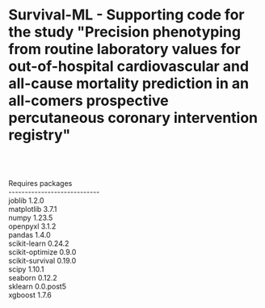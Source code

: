 # Survival-ML - Supporting code for the study "Precision phenotyping from routine laboratory values  for out-of-hospital cardiovascular and all-cause mortality prediction in an all-comers prospective percutaneous coronary intervention registry"
<br>
<br>
<br>
Requires packages<br>
----------------------------<br>
joblib                       1.2.0<br>
matplotlib                   3.7.1<br>
numpy                        1.23.5<br>
openpyxl                     3.1.2<br>
pandas                       1.4.0<br>
scikit-learn                 0.24.2<br>
scikit-optimize              0.9.0<br>
scikit-survival              0.19.0<br>
scipy                        1.10.1<br>
seaborn                      0.12.2<br>
sklearn                      0.0.post5<br>
xgboost                      1.7.6<br>
